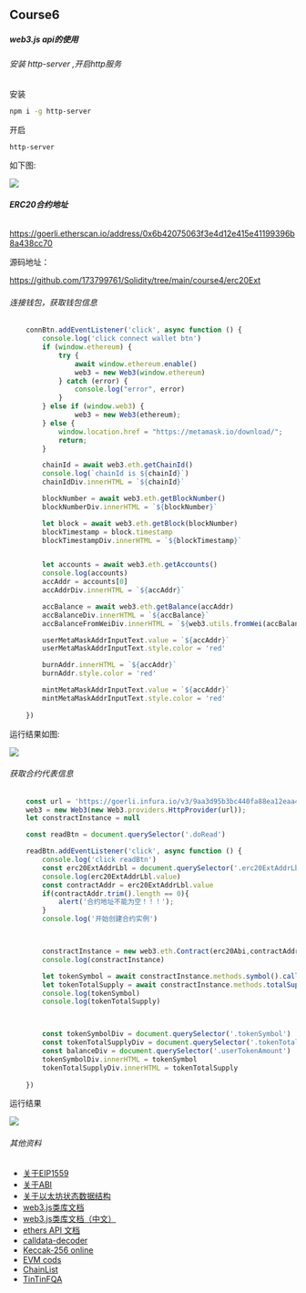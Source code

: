 ## Course6

##### web3.js api的使用



###### 安装 http-server ,开启http服务



安装

```bash
npm i -g http-server
```

开启

```
http-server
```



如下图:

![](https://uniepicweb.s3.ap-southeast-1.amazonaws.com/solidity/httpserver.png)

###### **ERC20合约地址**

https://goerli.etherscan.io/address/0x6b42075063f3e4d12e415e41199396b8a438cc70



源码地址：

https://github.com/173799761/Solidity/tree/main/course4/erc20Ext





###### 连接钱包，获取钱包信息



```javascript
    connBtn.addEventListener('click', async function () {
        console.log('click connect wallet btn')
        if (window.ethereum) {
            try {
                await window.ethereum.enable()
                web3 = new Web3(window.ethereum)
            } catch (error) {
                console.log("error", error)
            }
        } else if (window.web3) {
                web3 = new Web3(ethereum);
        } else {
            window.location.href = "https://metamask.io/download/";
            return;
        }

        chainId = await web3.eth.getChainId()
        console.log(`chainId is ${chainId}`)
        chainIdDiv.innerHTML = `${chainId}`

        blockNumber = await web3.eth.getBlockNumber()
        blockNumberDiv.innerHTML = `${blockNumber}`

        let block = await web3.eth.getBlock(blockNumber)
        blockTimestamp = block.timestamp
        blockTimestampDiv.innerHTML = `${blockTimestamp}`


        let accounts = await web3.eth.getAccounts()
        console.log(accounts)
        accAddr = accounts[0]
        accAddrDiv.innerHTML = `${accAddr}`

        accBalance = await web3.eth.getBalance(accAddr)
        accBalanceDiv.innerHTML = `${accBalance}`
        accBalanceFromWeiDiv.innerHTML = `${web3.utils.fromWei(accBalance)}`

        userMetaMaskAddrInputText.value = `${accAddr}`
        userMetaMaskAddrInputText.style.color = 'red'

        burnAddr.innerHTML = `${accAddr}`
        burnAddr.style.color = 'red'

        mintMetaMaskAddrInputText.value = `${accAddr}`
        mintMetaMaskAddrInputText.style.color = 'red'
        
    })
```

运行结果如图:





![](https://uniepicweb.s3.ap-southeast-1.amazonaws.com/solidity/metamask.png)





###### 获取合约代表信息

```javascript
    const url = 'https://goerli.infura.io/v3/9aa3d95b3bc440fa88ea12eaa4456161'
    web3 = new Web3(new Web3.providers.HttpProvider(url));
    let constractInstance = null 

    const readBtn = document.querySelector('.doRead')

    readBtn.addEventListener('click', async function () {
        console.log('click readBtn')
        const erc20ExtAddrLbl = document.querySelector('.erc20ExtAddrLbl')
        console.log(erc20ExtAddrLbl.value)
        const contractAddr = erc20ExtAddrLbl.value
        if(contractAddr.trim().length == 0){
            alert('合约地址不能为空！！！');
        }
        console.log('开始创建合约实例')



        constractInstance = new web3.eth.Contract(erc20Abi,contractAddr)
        console.log(constractInstance)

        let tokenSymbol = await constractInstance.methods.symbol().call();
        let tokenTotalSupply = await constractInstance.methods.totalSupply().call();
        console.log(tokenSymbol)
        console.log(tokenTotalSupply)



        const tokenSymbolDiv = document.querySelector('.tokenSymbol')
        const tokenTotalSupplyDiv = document.querySelector('.tokenTotalSupply')
        const balanceDiv = document.querySelector('.userTokenAmount')
        tokenSymbolDiv.innerHTML = tokenSymbol
        tokenTotalSupplyDiv.innerHTML = tokenTotalSupply
       
    })
```



运行结果



![](https://uniepicweb.s3.ap-southeast-1.amazonaws.com/solidity/contractinfo.png)



###### 其他资料

- [关于EIP1559](https://github.com/ethereum/EIPs/blob/master/EIPS/eip-1559.md)
- [关于ABI](https://docs.soliditylang.org/en/develop/abi-spec.html)
- [关于以太坊状态数据结构](https://blog.ethereum.org/2015/11/15/merkling-in-ethereum)
- [web3.js类库文档](https://web3js.readthedocs.io/en/v1.2.11/index.html)
- [web3.js类库文档（中文）](http://cw.hubwiz.com/card/c/web3.js-1.0/)
- [ethers API 文档](https://docs.ethers.org/v6/)
- [calldata-decoder](https://calldata-decoder.apoorv.xyz/)
- [Keccak-256 online](https://emn178.github.io/online-tools/keccak_256.html)
- [EVM cods](https://www.evm.codes/?fork=merge)
- [ChainList](https://chainlist.org/)
- [TinTinFQA](https://tintinland1.notion.site/FQA-7d986a045ad24743ba8218fe2983943b)



